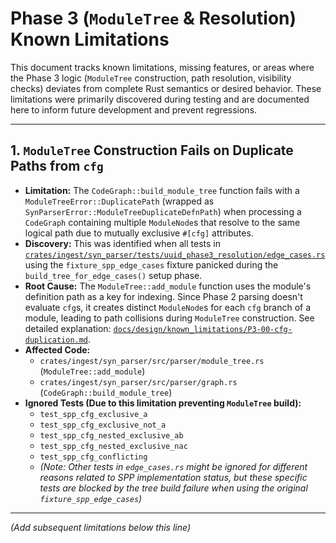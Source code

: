 # Phase 3 (`ModuleTree` & Resolution) Known Limitations

This document tracks known limitations, missing features, or areas where the Phase 3 logic (`ModuleTree` construction, path resolution, visibility checks) deviates from complete Rust semantics or desired behavior. These limitations were primarily discovered during testing and are documented here to inform future development and prevent regressions.

---

## 1. `ModuleTree` Construction Fails on Duplicate Paths from `cfg`

*   **Limitation:** The `CodeGraph::build_module_tree` function fails with a `ModuleTreeError::DuplicatePath` (wrapped as `SynParserError::ModuleTreeDuplicateDefnPath`) when processing a `CodeGraph` containing multiple `ModuleNode`s that resolve to the same logical path due to mutually exclusive `#[cfg]` attributes.
*   **Discovery:** This was identified when all tests in [`crates/ingest/syn_parser/tests/uuid_phase3_resolution/edge_cases.rs`](../../../../crates/ingest/syn_parser/tests/uuid_phase3_resolution/edge_cases.rs) using the `fixture_spp_edge_cases` fixture panicked during the `build_tree_for_edge_cases()` setup phase.
*   **Root Cause:** The `ModuleTree::add_module` function uses the module's definition path as a key for indexing. Since Phase 2 parsing doesn't evaluate `cfg`s, it creates distinct `ModuleNode`s for each `cfg` branch of a module, leading to path collisions during `ModuleTree` construction. See detailed explanation: [`docs/design/known_limitations/P3-00-cfg-duplication.md`](../../../design/known_limitations/P3-00-cfg-duplication.md).
*   **Affected Code:**
    *   `crates/ingest/syn_parser/src/parser/module_tree.rs` (`ModuleTree::add_module`)
    *   `crates/ingest/syn_parser/src/parser/graph.rs` (`CodeGraph::build_module_tree`)
*   **Ignored Tests (Due to this limitation preventing `ModuleTree` build):**
    *   `test_spp_cfg_exclusive_a`
    *   `test_spp_cfg_exclusive_not_a`
    *   `test_spp_cfg_nested_exclusive_ab`
    *   `test_spp_cfg_nested_exclusive_nac`
    *   `test_spp_cfg_conflicting`
    *   *(Note: Other tests in `edge_cases.rs` might be ignored for different reasons related to SPP implementation status, but these specific tests are blocked by the tree build failure when using the original `fixture_spp_edge_cases`)*

---

*(Add subsequent limitations below this line)*
